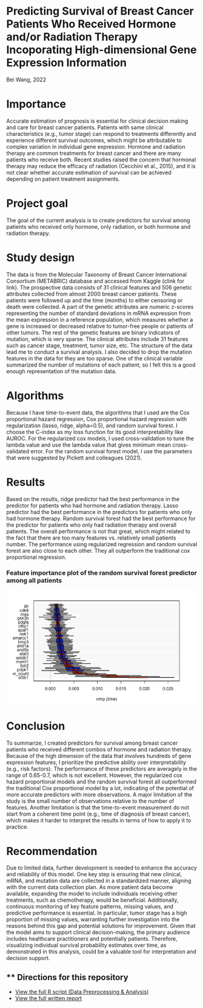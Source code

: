 # Predicting Survival of Breast Cancer Patients Who Received Hormone and/or Radiation Therapy Incoporating High-dimensional Gene Expression Information 

Bei Wang, 2022

# Importance 

Accurate estimation of prognosis is essential for clinical decision making and care for breast cancer patients. Patients with same clinical characteristics (e.g., tumor stage) can respond to treatments differently and experience different survival outcomes, which might be attributable to complex variation in individual gene expression. Hormone and radiation therapy are common treatments for breast cancer and there are many patients who receive both. Recent studies raised the concern that hormonal therapy may reduce the efficacy of radiation (Cecchini et al., 2015), and it is not clear whether accurate estimation of survival can be achieved depending on patient treatment assignments.

# Project goal

The goal of the current analysis is to create predictors for survival among patients who received only hormone, only radiation, or both hormone and radiation therapy.

# Study design

The data is from the Molecular Taxonomy of Breast Cancer International Consortium (METABRIC) database and accessed from Kaggle (clink for link). The prospective data consists of 31 clinical features and 506 genetic attributes collected from almost 2000 breast cancer patients. These patients were followed up and the time (months) to either censoring or death were collected. A part of the genetic attributes are numeric z-scores representing the number of standard deviations in mRNA expression from the mean expression in a reference population, which measures whether a gene is increased or decreased relative to tumor-free people or patients of other tumors. The rest of the genetic features are binary indicators of mutation, which is very sparse. The clinical attributes include 31 features such as cancer stage, treatment, tumor size, etc. The structure of the data lead me to conduct a survival analysis. I also decided to drop the mutation features in the data for they are too sparse. One of the clinical variable summarized the number of mutations of each patient, so I felt this is a good enough representation of the mutation data.

# Algorithms

Because I have time-to-event data, the algorithms that I used are the Cox proportional hazard regression, Cox proportional hazard regression with regularization (lasso, ridge, alpha=0.5), and random survival forest. I choose the C-index as my loss function for its good interpretability like AUROC. For the regularized cox models, I used cross-validation to tune the lambda value and use the lambda value that gives minimum mean cross-validated error. For the random survival forest model, I use the parameters that were suggested by Pickett and colleagues (2021).

# Results

Based on the results, ridge predictor had the best performance in the predictor for patients who had hormone and radiation therapy. Lasso predictor had the best performance in the predictors for patients who only had hormone therapy. Random survival forest had the best performance for the predictor for patients who only had radiation therapy and overall patients. The overall performance is not that great, which might related to the fact that there are too many features vs. relatively small patients number. The performance using regularized regression and random survival forest are also close to each other. They all outperform the traditional cox proportional regression.

### Feature importance plot of the random survival forest predictor among all patients

<img src="plots/VIMPsur.png" width="600">

# Conclusion

To summarize, I created predictors for survival among breast cancer patients who received different combos of hormone and radiation therapy. Because of the high dimension of the data that involves hundreds of gene expression features, I prioritize the predictive ability over interpretability (e.g., risk factors). The performance of these predictors are averagely in the range of 0.65-0.7, which is not excellent. However, the regularized cox hazard proportional models and the random survival forest all outperformed the traditional Cox proportional model by a lot, indicating of the potential of more accurate predictors with more observations. A major limitation of the study is the small number of observations relative to the number of features. Another limitation is that the time-to-event measurement do not start from a coherent time point (e.g., time of diagnosis of breast cancer), which makes it harder to interpret the results in terms of how to apply it to practice. 

# Recommendation

Due to limited data, further development is needed to enhance the accuracy and reliability of this model. One key step is ensuring that new clinical, mRNA, and mutation data are collected in a standardized manner, aligning with the current data collection plan. As more patient data become available, expanding the model to include individuals receiving other treatments, such as chemotherapy, would be beneficial. Additionally, continuous monitoring of key feature patterns, missing values, and predictive performance is essential. In particular, tumor stage has a high proportion of missing values, warranting further investigation into the reasons behind this gap and potential solutions for improvement. Given that the model aims to support clinical decision-making, the primary audience includes healthcare practitioners and potentially patients. Therefore, visualizing individual survival probability estimates over time, as demonstrated in this analysis, could be a valuable tool for interpretation and decision support.

## ** Directions for this repository 

- [View the full R script (Data Preprocessing & Analysis)](project_script.md)
- [View the full written report](report_final.pdf)







